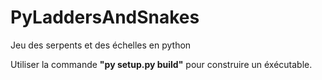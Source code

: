 # PyLaddersAndSnakes
Jeu des serpents et des échelles en python

Utiliser la commande **"py setup.py build"** pour construire un éxécutable.

